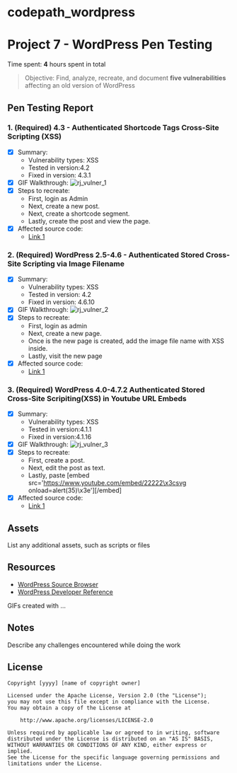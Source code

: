 # codepath_wordpress

# Project 7 - WordPress Pen Testing

Time spent: **4** hours spent in total

> Objective: Find, analyze, recreate, and document **five vulnerabilities** affecting an old version of WordPress

## Pen Testing Report

### 1. (Required) 4.3 - Authenticated Shortcode Tags Cross-Site Scripting (XSS)

- [X] Summary: 
  - Vulnerability types: XSS
  - Tested in version:4.2
  - Fixed in version: 4.3.1
- [X] GIF Walkthrough: 
![rj_vulner_1](https://user-images.githubusercontent.com/59351534/200030639-2aa546b1-00dd-41f9-913e-321ce8e7bd8b.gif)
- [X] Steps to recreate: 
  - First, login as Admin
  - Next, create a new post.
  - Next, create a shortcode segment.
  - Lastly, create the post and view the page.
- [X] Affected source code:
  - [Link 1](https://core.trac.wordpress.org/browser/trunk/src/wp-includes/shortcodes.php?rev=54319)
  
### 2. (Required) WordPress 2.5-4.6 - Authenticated Stored Cross-Site Scripting via Image Filename

- [X] Summary: 
  - Vulnerability types: XSS
  - Tested in version: 4.2
  - Fixed in version: 4.6.10
- [X] GIF Walkthrough: 
![rj_vulner_2](https://user-images.githubusercontent.com/59351534/200031027-f2c6616e-6882-4045-9744-d91acdf3c574.gif)
- [X] Steps to recreate: 
  -  First, login as admin
  -  Next, create a new page.
  -  Once is the new page is created, add the image file name with XSS inside.
  -  Lastly, visit the new page
- [X] Affected source code:
  - [Link 1](https://core.trac.wordpress.org/browser/trunk/src/wp-admin/post-new.php)

### 3. (Required) WordPress 4.0-4.7.2 Authenticated Stored Cross-Site Scripiting(XSS) in Youtube URL Embeds

- [X] Summary: 
  - Vulnerability types: XSS
  - Tested in version:4.1.1
  - Fixed in version:4.1.16
- [X] GIF Walkthrough: 
![rj_vulner_3](https://user-images.githubusercontent.com/59351534/200028810-b9661987-91b2-4057-b5a5-9cbbc9457f06.gif)
- [X] Steps to recreate: 
  - First, create a post.
  - Next, edit the post as text.
  - Lastly, paste [embed src='https://www.youtube.com/embed/22222\x3csvg onload=alert(35)\x3e'][/embed]
- [X] Affected source code:
  - [Link 1](https://core.trac.wordpress.org/browser/trunk/src/wp-includes/shortcodes.php?rev=54319)


## Assets

List any additional assets, such as scripts or files

## Resources

- [WordPress Source Browser](https://core.trac.wordpress.org/browser/)
- [WordPress Developer Reference](https://developer.wordpress.org/reference/)

GIFs created with  ...
<!-- Recommended GIF Tools:
[Kap](https://getkap.co/) for macOS
[ScreenToGif](https://www.screentogif.com/) for Windows
[peek](https://github.com/phw/peek) for Linux. -->

## Notes

Describe any challenges encountered while doing the work

## License

    Copyright [yyyy] [name of copyright owner]

    Licensed under the Apache License, Version 2.0 (the "License");
    you may not use this file except in compliance with the License.
    You may obtain a copy of the License at

        http://www.apache.org/licenses/LICENSE-2.0

    Unless required by applicable law or agreed to in writing, software
    distributed under the License is distributed on an "AS IS" BASIS,
    WITHOUT WARRANTIES OR CONDITIONS OF ANY KIND, either express or implied.
    See the License for the specific language governing permissions and
    limitations under the License.

